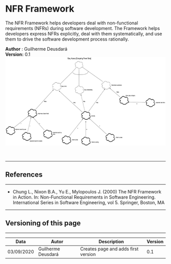 # NFR Framework

The NFR Framework helps developers deal with non-functional requirements (NFRs) during software development. The Framework helps developers express NFRs explicitly, deal with them systematically, and use them to drive the software development process rationally.

**Author** : Guilherme Deusdará</br>
**Version:** 0.1</br>
[<img src="./images/NFR-easy-access-to-data-v0.png" width="524" height="280">](./images/NFR-easy-access-to-data-v0.png)

<br>

---
## References
---
- Chung L., Nixon B.A., Yu E., Mylopoulos J. (2000) The NFR Framework in Action. In: Non-Functional Requirements in Software Engineering. International Series in Software Engineering, vol 5. Springer, Boston, MA

***
## Versioning of this page
---

| Data | Autor | Description | Version |
|------|-------|-----------|--------|
| 03/09/2020 | Guilherme Deusdará | Creates page and adds first version | 0.1 |

